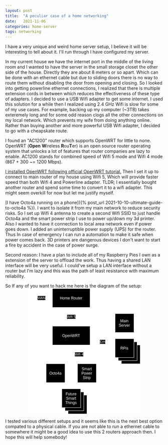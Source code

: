 ```yaml
---
layout: post
title:  "A peculiar case of a home networking"
date:   2021-11-06
categories: home-server
tags: networking
---
```

I have a very unique and weird home server setup, I believe it will be interesting to tell about it. I'll run through I have configured my server.

In my current house we have the internet port in the middle of the living room and I wanted to have the server in the small storage closet the other side of the house. Directly they are about 8 meters or so apart. Which can be done with an ethernet cable but due to sliding doors there is no way to route them without disabling the door from opening and closing. So I looked into getting powerline ethernet connections, I realized that there is multiple extension cords in between which reduces the effectiveness of these type of adapters. I decided to use a USB Wifi adapter to get some internet. I used this solution for a while then I realized using 2.4 GHz Wifi is slow for some of my use cases. For example, backing up my computer (~3TB) takes exteremely long and for some odd reason clogs all the other connections on my local network. Which prevents my wife from doing anything online. Rather than buying another and more powerful USB Wifi adapter, I decided to go with a cheapskate route.

I found an "AC1200" router which supports OpenWRT for little to none. OpenWRT (__Open__ <b>W</b>ireless <b>R</b>ou<b>T</b>er) is an open source router operating system that unlocks a lot of features that router companies are lazy to enable. AC1200 stands for combined speed of Wifi 5 mode and Wifi 4 mode (867 + 300 ~= 1200 Mbps).

[I installed OpenWRT following official OpenWRT tutorial.](https://openwrt.org/toh/netgear/r6120) Then I set it up to connect to main router of my house using Wifi 5, Which will provide faster speed than both Wifi 4 and Powerline adapter. TLDR; I essentially bought another router and spend some time to convert it to a wifi adapter. This might seem overkill for now but let me justify myself.

[I have Octo4a running on a phone]({% post_url 2021-10-10-ultimate-guide-to-octo4a %}). I want to isolate it from my main network to reduce security risks. So I set up Wifi 4 antenna to create a second Wifi SSID to just handle Octo4a and the smart power strip I use to power up/down my 3d printer. Also I wanted to have it connection to local area network even if power goes down. I added an uninterruptible power supply (UPS) for the router. Thus In case of emergency I can run a automation to make it safe when power comes back. 3D printers are dangerous devices I don't want to start a fire by accident in the case of power surge.

Second reason: I have a plan to include all of my Raspberry Pies I own as a extension of the server to offload the work. Thus having a shared LAN interface will be very useful. I could've setup a LAN interface without a router but I'm lazy and this was the path of least resistance with maximum reliability.

So If any of you want to hack me here is the diagram of the setup:
<img src="/assets/2021-11-06-a-peculiar-case-of-a-home-networking/diagram.png" style="display:block;margin-left:auto;margin-right:auto;">

I tested various different setups and it seems like this is the next best option compated to a physical cable. If you are not able to run a ethernet cable to somewhere it might be a good idea to use this 2 routers approach then. I hope this will help somebody!